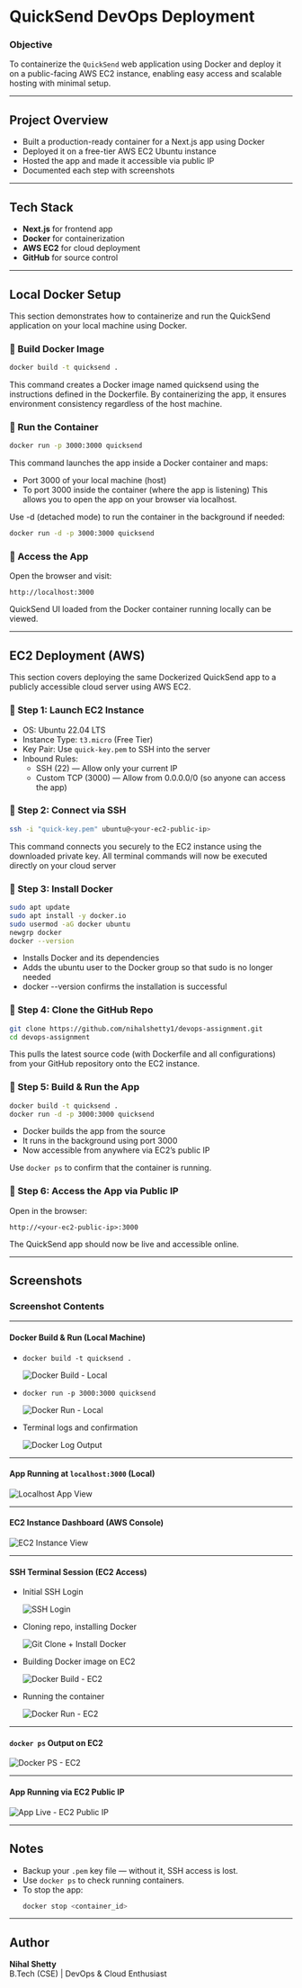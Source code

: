 #  QuickSend DevOps Deployment 

###  Objective
To containerize the `QuickSend` web application using Docker and deploy it on a public-facing AWS EC2 instance, enabling easy access and scalable hosting with minimal setup.

---

##  Project Overview

-  Built a production-ready container for a Next.js app using Docker  
-  Deployed it on a free-tier AWS EC2 Ubuntu instance  
-  Hosted the app and made it accessible via public IP  
-  Documented each step with screenshots

---

##  Tech Stack

- **Next.js** for frontend app
- **Docker** for containerization
- **AWS EC2** for cloud deployment
- **GitHub** for source control

---

## Local Docker Setup
This section demonstrates how to containerize and run the QuickSend application on your local machine using Docker.

### 🔹 Build Docker Image
```bash
docker build -t quicksend .
```
This command creates a Docker image named quicksend using the instructions defined in the Dockerfile.
By containerizing the app, it ensures environment consistency regardless of the host machine.

### 🔹 Run the Container
```bash
docker run -p 3000:3000 quicksend
```
This command launches the app inside a Docker container and maps:
- Port 3000 of your local machine (host)
- To port 3000 inside the container (where the app is listening)
This allows you to open the app on your browser via localhost.

Use -d (detached mode) to run the container in the background if needed:
```bash
docker run -d -p 3000:3000 quicksend
```

### 🔹 Access the App
Open the browser and visit:
```
http://localhost:3000
```
QuickSend UI loaded from the Docker container running locally can be viewed.
 
---

##  EC2 Deployment (AWS)
This section covers deploying the same Dockerized QuickSend app to a publicly accessible cloud server using AWS EC2.

### 🔹 Step 1: Launch EC2 Instance

- OS: Ubuntu 22.04 LTS  
- Instance Type: `t3.micro` (Free Tier)  
- Key Pair: Use `quick-key.pem` to SSH into the server
- Inbound Rules:
  - SSH (22) — Allow only your current IP
  - Custom TCP (3000) — Allow from 0.0.0.0/0 (so anyone can access the app)
  
### 🔹 Step 2: Connect via SSH
```bash
ssh -i "quick-key.pem" ubuntu@<your-ec2-public-ip>
```
This command connects you securely to the EC2 instance using the downloaded private key. All terminal commands will now be executed directly on your cloud server

### 🔹 Step 3: Install Docker
```bash
sudo apt update
sudo apt install -y docker.io
sudo usermod -aG docker ubuntu
newgrp docker
docker --version
```
-  Installs Docker and its dependencies
-  Adds the ubuntu user to the Docker group so that sudo is no longer needed
-  docker --version confirms the installation is successful

### 🔹 Step 4: Clone the GitHub Repo
```bash
git clone https://github.com/nihalshetty1/devops-assignment.git
cd devops-assignment
```
This pulls the latest source code (with Dockerfile and all configurations) from your GitHub repository onto the EC2 instance.

### 🔹 Step 5: Build & Run the App
```bash
docker build -t quicksend .
docker run -d -p 3000:3000 quicksend
```
-  Docker builds the app from the source
-  It runs in the background using port 3000
-  Now accessible from anywhere via EC2’s public IP

Use `docker ps` to confirm that the container is running.

### 🔹 Step 6: Access the App via Public IP

Open in the browser:
```
http://<your-ec2-public-ip>:3000
```

 The QuickSend app should now be live and accessible online.

---

## Screenshots

###  Screenshot Contents

---

####  Docker Build & Run (Local Machine)

- `docker build -t quicksend .`
  
  ![Docker Build - Local](https://github.com/user-attachments/assets/e97eb6a4-fada-47ce-a794-d04b30fcf6a1)

- `docker run -p 3000:3000 quicksend`
  
  ![Docker Run - Local](https://github.com/user-attachments/assets/7d2346bf-fa10-4f26-9ec4-7723a6a8c307)

- Terminal logs and confirmation
  
  ![Docker Log Output](https://github.com/user-attachments/assets/fafabd08-08f7-4344-b177-b13c426cb981)

---

####  App Running at `localhost:3000` (Local)
![Localhost App View](https://github.com/user-attachments/assets/642e8310-2177-429f-84ab-87cb3f8fe027)

---

####  EC2 Instance Dashboard (AWS Console)

![EC2 Instance View](https://github.com/user-attachments/assets/1ecf305f-f9d4-47ea-bf84-b79c94071791)

---

####  SSH Terminal Session (EC2 Access)

- Initial SSH Login

  ![SSH Login](https://github.com/user-attachments/assets/e46b7e0d-7e57-48ea-8ce2-6ccda1d88c1e)

- Cloning repo, installing Docker

  ![Git Clone + Install Docker](https://github.com/user-attachments/assets/215b88d5-7460-48c8-8bb1-9cc01aed3b4b)

- Building Docker image on EC2

  ![Docker Build - EC2](https://github.com/user-attachments/assets/b157222a-863c-464e-8c04-25da41163466)

- Running the container

  ![Docker Run - EC2](https://github.com/user-attachments/assets/2d5b1235-ad6c-45c6-ba75-fcbab5100115)

---

####  `docker ps` Output on EC2

![Docker PS - EC2](https://github.com/user-attachments/assets/dbe2c478-a396-469b-b3d2-cf23cdfcff16)

---

####  App Running via EC2 Public IP

![App Live - EC2 Public IP](https://github.com/user-attachments/assets/2c32849c-5c03-4398-a3b2-643e160372c3)


---

##  Notes

- Backup your `.pem` key file — without it, SSH access is lost.
- Use `docker ps` to check running containers.
- To stop the app:  
  ```bash
  docker stop <container_id>
  ```

---

##  Author

**Nihal Shetty**  
B.Tech (CSE) | DevOps & Cloud Enthusiast

